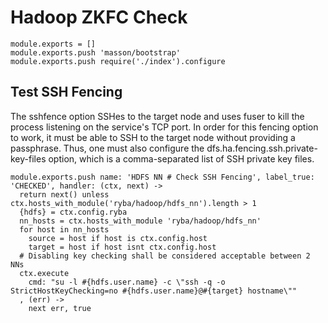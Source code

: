 
# Hadoop ZKFC Check

    module.exports = []
    module.exports.push 'masson/bootstrap'
    module.exports.push require('./index').configure

## Test SSH Fencing

The sshfence option SSHes to the target node and uses fuser to kill the process
listening on the service's TCP port. In order for this fencing option to work,
it must be able to SSH to the target node without providing a passphrase. Thus,
one must also configure the dfs.ha.fencing.ssh.private-key-files option, which
is a comma-separated list of SSH private key files.

    module.exports.push name: 'HDFS NN # Check SSH Fencing', label_true: 'CHECKED', handler: (ctx, next) ->
      return next() unless ctx.hosts_with_module('ryba/hadoop/hdfs_nn').length > 1
      {hdfs} = ctx.config.ryba
      nn_hosts = ctx.hosts_with_module 'ryba/hadoop/hdfs_nn'
      for host in nn_hosts
        source = host if host is ctx.config.host
        target = host if host isnt ctx.config.host
      # Disabling key checking shall be considered acceptable between 2 NNs
      ctx.execute
        cmd: "su -l #{hdfs.user.name} -c \"ssh -q -o StrictHostKeyChecking=no #{hdfs.user.name}@#{target} hostname\""
      , (err) ->
        next err, true